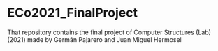 # ECo2021_FinalProject
That repository contains the final project of Computer Structures (Lab) (2021) made by Germán Pajarero and Juan Miguel Hermosel

